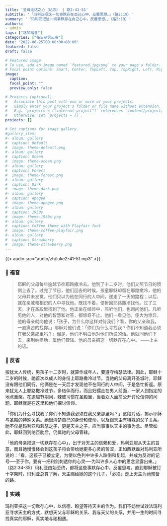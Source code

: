 ```yaml
---
title: '圣母无玷之心（纪念） | 路2:41-51'
subtitle: '「玛利亚把这一切事默存在自己心中，反覆思想。」（路2:19）'
summary: '「玛利亚把这一切事默存在自己心中，反覆思想。」（路2:19）'
authors:
- admin
tags: ["路加福音"]
categories: ["每日圣言反省"]
date: "2022-06-25T00:00:00+08:00"
featured: false
draft: false

# Featured image
# To use, add an image named `featured.jpg/png` to your page's folder.
# Focal point options: Smart, Center, TopLeft, Top, TopRight, Left, Right, BottomLeft, Bottom, BottomRight
image:
  caption:
  focal_point: ""
  preview_only: false

# Projects (optional).
#   Associate this post with one or more of your projects.
#   Simply enter your project's folder or file name without extension.
#   E.g. `projects = ["internal-project"]` references `content/project/deep-learning/index.md`.
#   Otherwise, set `projects = []`.
projects: []

# Set captions for image gallery.
#gallery_item:
#- album: gallery
#  caption: Default
#  image: theme-default.png
#- album: gallery
#  caption: Ocean
#  image: theme-ocean.png
#- album: gallery
#  caption: Forest
#  image: theme-forest.png
#- album: gallery
#  caption: Dark
#  image: theme-dark.png
#- album: gallery
#  caption: Apogee
#  image: theme-apogee.png
#- album: gallery
#  caption: 1950s
#  image: theme-1950s.png
#- album: gallery
#  caption: Coffee theme with Playfair font
#  image: theme-coffee-playfair.png
#- album: gallery
#  caption: Strawberry
#  image: theme-strawberry.png
---
```


{{< audio src="audio/zh/luke2-41-51.mp3" >}}

### :love_letter: 福音
> 耶稣的父母每年逾越节往耶路撒冷去。他到了十二岁时，他们又照节日的惯例上去了。过完了节日，他们回去的时候，孩童耶稣却留在耶路撒冷，他的父母并未发觉。他们只以为他在同行的人中间，遂走了一天的路程；以后，就在亲戚和相识的人中寻找他。既找不着，便折回耶路撒冷找他。过了三天，才在圣殿里找到了他。他正坐在经师中，聆听他们，也询问他们。凡听见他的人，对他的智慧和对答，都惊奇不止。他们一看见他，便大为惊异，他的母亲就向他说：「孩子，为什么你这样对待我们？看，你的父亲和我，一直痛苦的找你。」耶稣对他们说：「你们为什么寻找我？你们不知道我必须在我父亲那里吗？」但是，他们不明白他对他们所说的话。他就同他们下去，来到纳匝肋，属他们管辖。他的母亲把这一切默存在心中。 ——上主的话。

### :speech_balloon: 反省
按犹太人传统，男孩子十二岁时，就算作成年人，要遵守梅瑟法律。因此，耶稣十二岁的时候，祂首次以成人的身份上耶路撒冷过节。当祂的父母离开圣城时，耶稣没有跟他们同行，他俩是在一天后才发现他不在同行的人中间，于是急忙折返。原来犹太人上耶路撒冷过节，多结伴而行，而且妇孺走在男人前面，一家人到指定的地点重聚。在逾越节期间，辣彼习惯在圣殿里，当着众人面前公开讨论信仰的问题，耶稣就是在这里和他们探讨信仰。

「你们为什么寻找我？你们不知道我必须在我父亲那里吗？」这段对话，揭示耶稣与圣殿的特殊关系。祂很清楚自己的身份和使命，以及跟天主有特殊的父子关系。祂不仅是玛利亚和若瑟之子，更是天主之子，应当事事以天主的事为念。尽管如此，耶稣回到纳匝肋后，仍属祂的父母管辖。

「他的母亲把这一切默存在心中」，出于对天主的信赖和爱，玛利亚服从天主的旨意，而且她慢慢体会到这孩子将会带给她更多心灵的苦涩，正如西默盎对玛利亚所说的：「看，这孩子已被立定，为使以色列中许多人跌倒和复起，并成为反对的记号──至于你，要有一把利剑刺透你的心灵──为叫许多人心中的思念显露出来。」（路2:34-35）玛利亚由始至终，都将这些事默存心中，反覆思考。直到耶稣被钉十字架时，玛利亚总算了解，天主赐给她的这个儿子，「必须」走上天主为祂预备的路。

### :runner: 实践
玛利亚把这一切默存心中，以信德、盼望等待天主的作为。我们不妨尝试效法玛利亚寻求天主的方式，默想天父与耶稣的关系、我与天父的关系，并用一生的时间寻找真实的耶稣，真实地与祂相遇。
